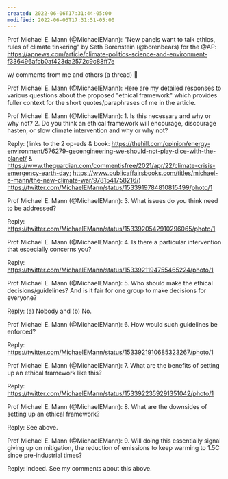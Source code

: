 ```yaml
---
created: 2022-06-06T17:31:44-05:00
modified: 2022-06-06T17:31:51-05:00
---
```


Prof Michael E. Mann (@MichaelEMann): "New panels want to talk ethics, rules of climate tinkering" by Seth Borenstein (@borenbears) for the @AP:
https://apnews.com/article/climate-politics-science-and-environment-f336496afcb0af423da2572c9c88ff7e

w/ comments from me and others (a thread) 🧵

Prof Michael E. Mann (@MichaelEMann): Here are my detailed responses to various questions about the proposed "ethical framework" which provides fuller context for the short quotes/paraphrases of me in the article.

Prof Michael E. Mann (@MichaelEMann): 1. Is this necessary and why or why not?
2. Do you think an ethical framework will encourage, discourage hasten, or slow climate intervention and why or why not?

Reply: (links to the 2 op-eds & book: https://thehill.com/opinion/energy-environment/576279-geoengineering-we-should-not-play-dice-with-the-planet/ & https://www.theguardian.com/commentisfree/2021/apr/22/climate-crisis-emergency-earth-day; https://www.publicaffairsbooks.com/titles/michael-e-mann/the-new-climate-war/9781541758216/) https://twitter.com/MichaelEMann/status/1533919784810815499/photo/1

Prof Michael E. Mann (@MichaelEMann): 3. What issues do you think need to be addressed?

Reply: https://twitter.com/MichaelEMann/status/1533920542910296065/photo/1

Prof Michael E. Mann (@MichaelEMann): 4. Is there a particular intervention that especially concerns you?

Reply: https://twitter.com/MichaelEMann/status/1533921194755465224/photo/1

Prof Michael E. Mann (@MichaelEMann): 5. Who should make the ethical decisions/guidelines? And is it fair for one group to make decisions for everyone?

Reply:
(a) Nobody and (b) No.

Prof Michael E. Mann (@MichaelEMann): 6. How would such guidelines be enforced?

Reply: https://twitter.com/MichaelEMann/status/1533921910685323267/photo/1

Prof Michael E. Mann (@MichaelEMann): 7. What are the benefits of setting up an ethical framework like this?

Reply: https://twitter.com/MichaelEMann/status/1533922359291351042/photo/1

Prof Michael E. Mann (@MichaelEMann): 8. What are the downsides of setting up an ethical framework?

Reply: See above.

Prof Michael E. Mann (@MichaelEMann): 9. Will doing this essentially signal giving up on mitigation, the reduction of emissions to keep warming to 1.5C since pre-industrial times?

Reply: indeed. See my comments about this above.
